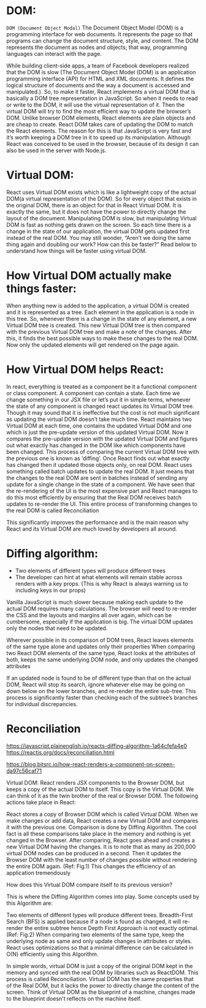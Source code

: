 # DOM:

`DOM (Document Object Modal)`
The Document Object Model (DOM) is a programming interface for web documents. It represents the page so that programs can change the document structure, style, and content. The DOM represents the document as nodes and objects; that way, programming languages can interact with the page.

While building client-side apps, a team of Facebook developers realized that the DOM is slow (The Document Object Model (DOM) is an application programming interface (API) for HTML and XML documents. It defines the logical structure of documents and the way a document is accessed and manipulated.). So, to make it faster, React implements a virtual DOM that is basically a DOM tree representation in JavaScript. So when it needs to read or write to the DOM, it will use the virtual representation of it. Then the virtual DOM will try to find the most efficient way to update the browser’s DOM.
Unlike browser DOM elements, React elements are plain objects and are cheap to create. React DOM takes care of updating the DOM to match the React elements. The reason for this is that JavaScript is very fast and it’s worth keeping a DOM tree in it to speed up its manipulation.
Although React was conceived to be used in the browser, because of its design it can also be used in the server with Node.js.

# Virtual DOM:

React uses Virtual DOM exists which is like a lightweight copy of the actual DOM(a virtual representation of the DOM). So for every object that exists in the original DOM, there is an object for that in React Virtual DOM. It is exactly the same, but it does not have the power to directly change the layout of the document. Manipulating DOM is slow, but manipulating Virtual DOM is fast as nothing gets drawn on the screen. So each time there is a change in the state of our application, the virtual DOM gets updated first instead of the real DOM. You may still wonder, “Aren’t we doing the same thing again and doubling our work? How can this be faster?” Read below to understand how things will be faster using virtual DOM.

# How Virtual DOM actually make things faster:

When anything new is added to the application, a virtual DOM is created and it is represented as a tree. Each element in the application is a node in this tree. So, whenever there is a change in the state of any element, a new Virtual DOM tree is created. This new Virtual DOM tree is then compared with the previous Virtual DOM tree and make a note of the changes. After this, it finds the best possible ways to make these changes to the real DOM. Now only the updated elements will get rendered on the page again.

# How Virtual DOM helps React:

In react, everything is treated as a component be it a functional component or class component. A component can contain a state. Each time we change something in our JSX file or let’s put it in simple terms, whenever the state of any component is changed react updates its Virtual DOM tree. Though it may sound that it is ineffective but the cost is not much significant as updating the virtual DOM doesn’t take much time. React maintains two Virtual DOM at each time, one contains the updated Virtual DOM and one which is just the pre-update version of this updated Virtual DOM. Now it compares the pre-update version with the updated Virtual DOM and figures out what exactly has changed in the DOM like which components have been changed. This process of comparing the current Virtual DOM tree with the previous one is known as ‘diffing’. Once React finds out what exactly has changed then it updated those objects only, on real DOM. React uses something called batch updates to update the real DOM. It just means that the changes to the real DOM are sent in batches instead of sending any update for a single change in the state of a component. We have seen that the re-rendering of the UI is the most expensive part and React manages to do this most efficiently by ensuring that the Real DOM receives batch updates to re-render the UI. This entire process of transforming changes to the real DOM is called Reconciliation

This significantly improves the performance and is the main reason why React and its Virtual DOM are much loved by developers all around.

# Diffing algorithm:

- Two elements of different types will produce different trees
- The developer can hint at what elements will remain stable across renders with a key props. (This is why React is always warning us to including keys in our props)

Vanilla JavaScript is much slower because making each update to the actual DOM requires many calculations. The browser will need to re-render the CSS and the layouts and margins all over again, which can be cumbersome, especially if the application is big. The virtual DOM updates only the nodes that need to be updated.

Wherever possible in its comparison of DOM trees, React leaves elements of the same type alone and updates only their properties
When comparing two React DOM elements of the same type, React looks at the attributes of both, keeps the same underlying DOM node, and only updates the changed attributes

<div className='before' title='stuff' />
<div className='after' title='stuff' />

If an updated node is found to be of different type than that on the actual DOM, React will stop its search, ignore whatever else may be going on down below on the lower branches, and re-render the entire sub-tree. This process is significantly faster than checking each of the subtree’s branches for individual discrepancies.

# Reconciliation

https://javascript.plainenglish.io/reacts-diffing-algorithm-1a64cfefa4e0
https://reactjs.org/docs/reconciliation.html

https://blog.bitsrc.io/how-react-renders-a-component-on-screen-da97c56caf71

Virtual DOM: React renders JSX components to the Browser DOM, but keeps a copy of the actual DOM to itself. This copy is the Virtual DOM. We can think of it as the twin brother of the real or Browser DOM. The following actions take place in React:

React stores a copy of Browser DOM which is called Virtual DOM.
When we make changes or add data, React creates a new Virtual DOM and compares it with the previous one.
Comparison is done by Diffing Algorithm. The cool fact is all these comparisons take place in the memory and nothing is yet changed in the Browser.
After comparing, React goes ahead and creates a new Virtual DOM having the changes. It is to note that as many as 200,000 virtual DOM nodes can be produced in a second.
Then it updates the Browser DOM with the least number of changes possible without rendering the entire DOM again. (Ref: Fig.1) This changes the efficiency of an application tremendously

How does this Virtual DOM compare itself to its previous version?

This is where the Diffing Algorithm comes into play. Some concepts used by this Algorithm are:

Two elements of different types will produce different trees.
Breadth-First Search (BFS) is applied because if a node is found as changed, it will re-render the entire subtree hence Depth First Approach is not exactly optimal. (Ref: Fig.2)
When comparing two elements of the same type, keep the underlying node as same and only update changes in attributes or styles.
React uses optimizations so that a minimal difference can be calculated in O(N) efficiently using this Algorithm.

In simple words, virtual DOM is just a copy of the original DOM kept in the memory and synced with the real DOM by libraries such as ReactDOM. This process is called Reconciliation.
Virtual DOM has the same properties that of the Real DOM, but it lacks the power to directly change the content of the screen.
Think of Virtual DOM as the blueprint of a machine, changes made to the blueprint doesn't reflects on the machine itself.
